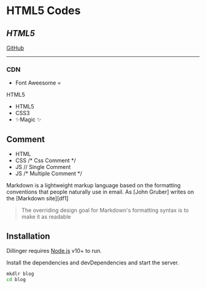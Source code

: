 # HTML5 Codes
## _HTML5_

[GitHub](https://github.com/emreckmk1/1--Html5)

---
### CDN
- Font Aweesome = <link rel="stylesheet" href="https://cdnjs.cloudflare.com/ajax/libs/font-awesome/6.6.0/css/all.min.css" integrity="sha512-Kc323vGBEqzTmouAECnVceyQqyqdsSiqLQISBL29aUW4U/M7pSPA/gEUZQqv1cwx4OnYxTxve5UMg5GT6L4JJg==" crossorigin="anonymous" referrerpolicy="no-referrer" />

HTML5

- HTML5
- CSS3
- ✨Magic ✨

## Comment

- HTML <!-- Html Comment-->
- CSS /* Css Comment */
- JS // Single Comment
- JS /* Multiple Comment */

Markdown is a lightweight markup language based on the formatting conventions
that people naturally use in email.
As [John Gruber] writes on the [Markdown site][df1]

> The overriding design goal for Markdown's
> formatting syntax is to make it as readable


## Installation

Dillinger requires [Node.js](https://nodejs.org/) v10+ to run.

Install the dependencies and devDependencies and start the server.

```sh
mkdlr blog
cd blog
```
